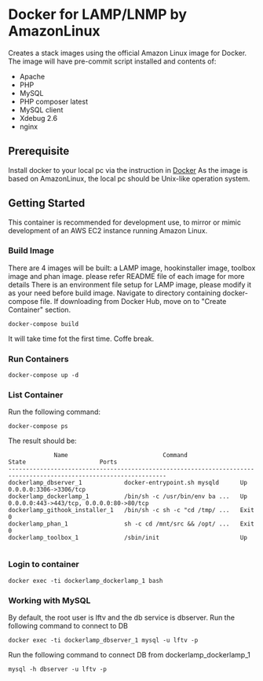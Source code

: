 # Docker for LAMP/LNMP by AmazonLinux
Creates a stack images using the official Amazon Linux image for Docker. The image will have pre-commit script installed and contents of:

* Apache
* PHP
* MySQL
* PHP composer latest
* MySQL client
* Xdebug 2.6
* nginx

## Prerequisite
Install docker to your local pc via the instruction in [Docker](https://docs.docker.com/install/)
As the image is based on AmazonLinux, the local pc should be Unix-like operation system.
## Getting Started
This container is recommended for development use, to mirror or mimic development of an AWS EC2 instance running Amazon Linux.

### Build Image
There are 4 images will be built: a LAMP image, hookinstaller image, toolbox image and phan image. please refer README file of each image for more details
There is an environment file setup for LAMP image, please modify it as your need before build image.
Navigate to directory containing docker-compose file. If downloading from Docker Hub, move on to "Create Container" section.
```
docker-compose build
```
It will take time fot the first time. Coffe break.
### Run Containers
```
docker-compose up -d
```
### List Container
Run the following command:
```
docker-compose ps
```
The result should be:
```
             Name                           Command               State                     Ports
-------------------------------------------------------------------------------------------------------------------
dockerlamp_dbserver_1            docker-entrypoint.sh mysqld      Up       0.0.0.0:3306->3306/tcp
dockerlamp_dockerlamp_1          /bin/sh -c /usr/bin/env ba ...   Up       0.0.0.0:443->443/tcp, 0.0.0.0:80->80/tcp
dockerlamp_githook_installer_1   /bin/sh -c sh -c "cd /tmp/ ...   Exit 0
dockerlamp_phan_1                sh -c cd /mnt/src && /opt/ ...   Exit 0
dockerlamp_toolbox_1             /sbin/init                       Up


```
### Login to container
```
docker exec -ti dockerlamp_dockerlamp_1 bash
```
### Working with MySQL
By default, the root user is lftv and the db service is dbserver. Run the following command to connect to DB 
```
docker exec -ti dockerlamp_dbserver_1 mysql -u lftv -p
```
Run the following command to connect DB from dockerlamp_dockerlamp_1
```
mysql -h dbserver -u lftv -p
```
